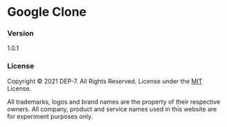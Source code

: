 # Google Clone

### Version
1.0.1

### License
Copyright © 2021 DEP-7. All Rights Reserved.
License under the [MIT](LICENSE.txt) License.

All trademarks, logos and brand names are the property of their respective owners. All company, product and service names used in this website are for experiment purposes only. 